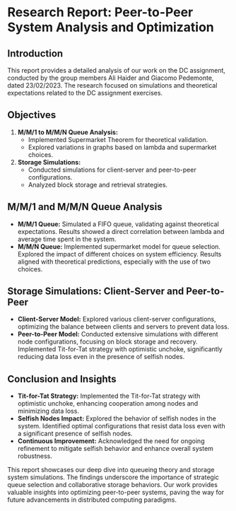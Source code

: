 # Research Report: Peer-to-Peer System Analysis and Optimization

## Introduction
This report provides a detailed analysis of our work on the DC assignment, conducted by the group members Ali Haider and Giacomo Pedemonte, dated 23/02/2023. The research focused on simulations and theoretical expectations related to the DC assignment exercises.

## Objectives
1. **M/M/1 to M/M/N Queue Analysis:**
   - Implemented Supermarket Theorem for theoretical validation.
   - Explored variations in graphs based on lambda and supermarket choices.
2. **Storage Simulations:**
   - Conducted simulations for client-server and peer-to-peer configurations.
   - Analyzed block storage and retrieval strategies.

## M/M/1 and M/M/N Queue Analysis
- **M/M/1 Queue:** Simulated a FIFO queue, validating against theoretical expectations. Results showed a direct correlation between lambda and average time spent in the system.
- **M/M/N Queue:** Implemented supermarket model for queue selection. Explored the impact of different choices on system efficiency. Results aligned with theoretical predictions, especially with the use of two choices.

## Storage Simulations: Client-Server and Peer-to-Peer
- **Client-Server Model:** Explored various client-server configurations, optimizing the balance between clients and servers to prevent data loss.
- **Peer-to-Peer Model:** Conducted extensive simulations with different node configurations, focusing on block storage and recovery. Implemented Tit-for-Tat strategy with optimistic unchoke, significantly reducing data loss even in the presence of selfish nodes.

## Conclusion and Insights
- **Tit-for-Tat Strategy:** Implemented the Tit-for-Tat strategy with optimistic unchoke, enhancing cooperation among nodes and minimizing data loss.
- **Selfish Nodes Impact:** Explored the behavior of selfish nodes in the system. Identified optimal configurations that resist data loss even with a significant presence of selfish nodes.
- **Continuous Improvement:** Acknowledged the need for ongoing refinement to mitigate selfish behavior and enhance overall system robustness.

This report showcases our deep dive into queueing theory and storage system simulations. The findings underscore the importance of strategic queue selection and collaborative storage behaviors. Our work provides valuable insights into optimizing peer-to-peer systems, paving the way for future advancements in distributed computing paradigms.
